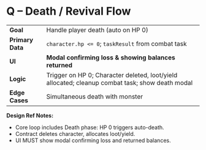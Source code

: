 # Q – Death / Revival Flow

|  |  |
|---|---|
| **Goal** | Handle player death (auto on HP 0) |
| **Primary Data** | `character.hp <= 0`; `taskResult` from combat task |
| **UI** | **Modal confirming loss & showing balances returned** |
| **Logic** | Trigger on HP 0; Character deleted, loot/yield allocated; cleanup combat task; show death modal |
| **Edge Cases** | Simultaneous death with monster |

**Design Ref Notes:**
*   Core loop includes Death phase: HP 0 triggers auto-death.
*   Contract deletes character, allocates loot/yield.
*   UI MUST show modal confirming loss and returned balances. 